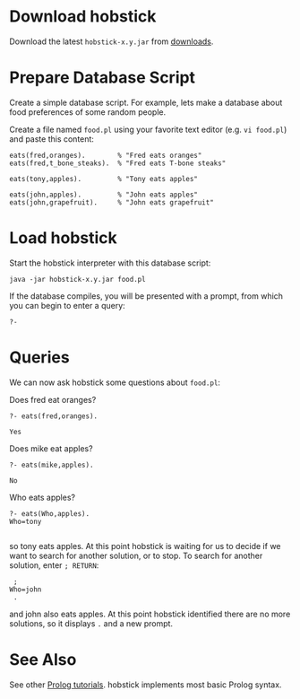 # Download hobstick #

Download the latest `hobstick-x.y.jar` from [downloads](http://code.google.com/p/hobstick/downloads/list).

# Prepare Database Script #

Create a simple database script.  For example, lets make a database about food preferences of some random people.

Create a file named `food.pl` using your favorite text editor (e.g. `vi food.pl`) and paste this content:
```
eats(fred,oranges).        % "Fred eats oranges"
eats(fred,t_bone_steaks).  % "Fred eats T-bone steaks"

eats(tony,apples).         % "Tony eats apples"

eats(john,apples).         % "John eats apples"
eats(john,grapefruit).     % "John eats grapefruit"
```

# Load hobstick #

Start the hobstick interpreter with this database script:
```
java -jar hobstick-x.y.jar food.pl
```

If the database compiles, you will be presented with a prompt, from which you can begin to enter a query:
```
?- 
```

# Queries #

We can now ask hobstick some questions about `food.pl`:

Does fred eat oranges?
```
?- eats(fred,oranges).

Yes
```

Does mike eat apples?
```
?- eats(mike,apples).

No
```

Who eats apples?
```
?- eats(Who,apples).
Who=tony
 
```
so tony eats apples.  At this point hobstick is waiting for us to decide if we want to search for another solution, or to stop.  To search for another solution, enter `; RETURN`:
```
 ;
Who=john
 .
```
and john also eats apples.  At this point hobstick identified there are no more solutions, so it displays `.` and a new prompt.

# See Also #

See other [Prolog tutorials](http://www.google.com/search?q=prolog+tutorial).  hobstick implements most basic Prolog syntax.